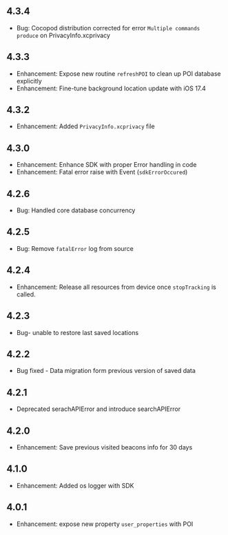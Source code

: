 ## 4.3.4
- Bug: Cocopod distribution corrected for error `Multiple commands produce` on PrivacyInfo.xcprivacy

## 4.3.3
- Enhancement: Expose new routine `refreshPOI` to clean up POI database explicitly
- Enhancement: Fine-tune background location update with iOS 17.4

## 4.3.2
- Enhancement: Added `PrivacyInfo.xcprivacy` file

## 4.3.0
- Enhancement: Enhance SDK with proper Error handling in code
- Enhancement: Fatal error raise with Event (`sdkErrorOccured`)

## 4.2.6
- Bug: Handled core database concurrency

## 4.2.5
- Bug: Remove `fatalError` log from source

## 4.2.4
- Enhancement: Release all resources from device once `stopTracking` is called.

## 4.2.3
- Bug- unable to restore last saved locations

## 4.2.2
- Bug fixed - Data migration form previous version of saved data 

## 4.2.1
- Deprecated serachAPIError and introduce searchAPIError

## 4.2.0
- Enhancement: Save previous visited beacons info for 30 days
 
## 4.1.0
- Enhancement: Added os logger with SDK

## 4.0.1
- Enhancement: expose new property `user_properties` with POI
